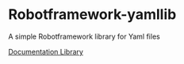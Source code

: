 # Robotframework-yamllib
A simple Robotframework library for Yaml files

[Documentation Library](http://graziadamico.altervista.org/robotframework/YamlLib.html)